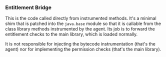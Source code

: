 ### Entitlement Bridge

This is the code called directly from instrumented methods.
It's a minimal shim that is patched into the `java.base` module
so that it is callable from the class library methods instrumented by the agent.
Its job is to forward the entitlement checks to the main library,
which is loaded normally.

It is not responsible for injecting the bytecode instrumentation (that's the agent)
nor for implementing the permission checks (that's the main library).

